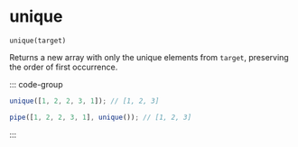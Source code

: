 # unique

`unique(target)`

Returns a new array with only the unique elements from `target`, preserving the order of first occurrence.

::: code-group

```ts [data-first]
unique([1, 2, 2, 3, 1]); // [1, 2, 3]
```

```ts [data-last]
pipe([1, 2, 2, 3, 1], unique()); // [1, 2, 3]
```

:::
